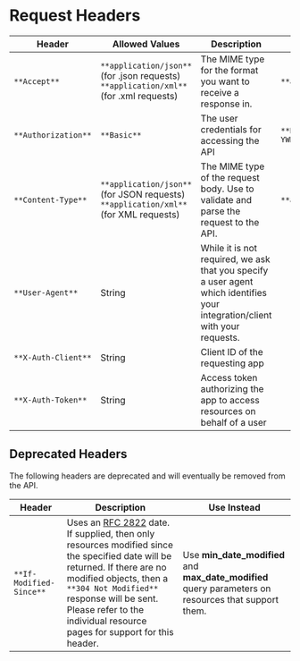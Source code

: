 # <span class="jumptarget"> Request Headers </span>

| Header | Allowed Values | Description | Example |
| --- | --- | --- | --- |
| `**Accept**` | `**application/json**` (for .json requests) `**application/xml**` (for .xml requests) | The MIME type for the format you want to receive a response in.|`**application/xml**` |
| `**Authorization**`| `**Basic**`| The user credentials for accessing the API | `**Basic YWRtaW46cGFzc3dvcmQ=**` |
| `**Content-Type**` | `**application/json**` (for JSON requests) `**application/xml**` (for XML requests) | The MIME type of the request body. Use to validate and parse the request to the API. | `**application/json**` |
| `**User-Agent**` | String | While it is not required, we ask that you specify a user agent which identifies your integration/client with your requests. |
| `**X-Auth-Client**` | String | Client ID of the requesting app |
| `**X-Auth-Token**` | String | Access token authorizing the app to access resources on behalf of a user |

## <span class="jumptarget"> Deprecated Headers </span>

The following headers are deprecated and will eventually be removed from the API.

| Header | Description | Use Instead |
| --- | --- | --- |
| `**If-Modified-Since**` | Uses an [RFC 2822](http://tools.ietf.org/html/rfc2822#section-3.3) date. If supplied, then only resources modified since the specified date will be returned. If there are no modified objects, then a `**304 Not Modified**` response will be sent. Please refer to the individual resource pages for support for this header. | Use **min_date_modified** and **max_date_modified** query parameters on resources that support them. |
